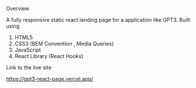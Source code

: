 Overview

A fully responsive static react landing page for a application like GPT3. Built using

1. HTML5
2. CSS3 (BEM Convention , Media Queries)
3. JavaScript
4. React Library (React Hooks)

Link to the live site

https://gpt3-react-page.vercel.app/
